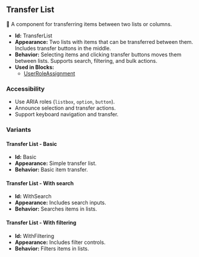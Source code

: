 ## Transfer List
🔄 A component for transferring items between two lists or columns.
- **Id:** TransferList
- **Appearance:** Two lists with items that can be transferred between them. Includes transfer buttons in the middle.
- **Behavior:** Selecting items and clicking transfer buttons moves them between lists. Supports search, filtering, and bulk actions.
- **Used in Blocks:**
  - [UserRoleAssignment](../blocks/UserRoleAssignment.md)

### Accessibility
- Use ARIA roles (`listbox`, `option`, `button`).
- Announce selection and transfer actions.
- Support keyboard navigation and transfer.

### Variants
#### Transfer List - **Basic**
- **Id:** Basic
- **Appearance:** Simple transfer list.
- **Behavior:** Basic item transfer.
#### Transfer List - **With search**
- **Id:** WithSearch
- **Appearance:** Includes search inputs.
- **Behavior:** Searches items in lists.
#### Transfer List - **With filtering**
- **Id:** WithFiltering
- **Appearance:** Includes filter controls.
- **Behavior:** Filters items in lists.
